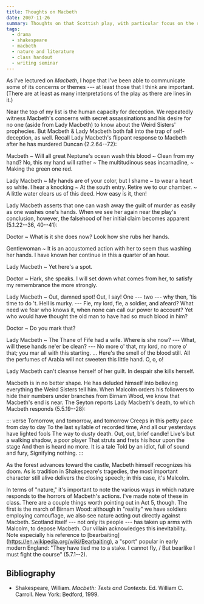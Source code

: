 ```yaml
---
title: Thoughts on Macbeth
date: 2007-11-26
summary: Thoughts on that Scottish play, with particular focus on the role the natural world plays in it.
tags:
  - drama
  - shakespeare
  - macbeth
  - nature and literature
  - class handout
  - writing seminar
---
```


As I've lectured on <cite>Macbeth</cite>, I hope that I've been able to communicate some of its concerns or themes --- at least those that I think are important. (There are at least as many interpretations of the play as there are lines in it.)

Near the top of my list is the human capacity for deception. We repeatedly witness Macbeth's concerns with secret assassinations and his desire for no one (aside from Lady Macbeth) to know about the Weird Sisters' prophecies. But Macbeth & Lady Macbeth both fall into the trap of self-deception, as well. Recall Lady Macbeth's flippant response to Macbeth after he has murdered Duncan (2.2.64--72):

Macbeth
  ~ Will all great Neptune's ocean wash this blood
  ~ Clean from my hand? No, this my hand will rather
  ~ The multitudinous seas incarnadine,
  ~ Making the green one red.

Lady Macbeth
  ~ My hands are of your color, but I shame
  ~ to wear a heart so white. I hear a knocking
  ~ At the south entry. Retire we to our chamber.
  ~ A little water clears us of this deed.
    How easy is it, then!

Lady Macbeth asserts that one can wash away the guilt of murder as easily as one washes one's hands. When we see her again near the play's conclusion, however, the falsehood of her initial claim becomes apparent (5.1.22--36, 40--41):

Doctor
  ~ What is it she does now? Look how she rubs her hands.

Gentlewoman
  ~ It is an accustomed action with her to seem thus washing her hands. I have known her continue in this a quarter of an hour.

Lady Macbeth
  ~ Yet here's a spot.

Doctor
  ~ Hark, she speaks. I will set down what comes from her, to satisfy my remembrance the more strongly.

Lady Macbeth
  ~ Out, damned spot! Out, I say! One --- two --- why then, ’tis time to do 't. Hell is murky. --- Fie, my lord, fie, a soldier, and afeard? What need we fear who knows it, when none can call our power to account? Yet who would have thought the old man to have had so much blood in him?

Doctor
  ~ Do you mark that?

Lady Macbeth
  ~ The Thane of Fife had a wife. Where is she now? --- What, will these hands ne'er be clean? --- No more o' that, my lord, no more o' that; you mar all with this starting. ... Here's the smell of the blood still. All the perfumes of Arabia will not sweeten this little hand. O, o, o!

Lady Macbeth can't cleanse herself of her guilt. In despair she kills herself.

Macbeth is in no better shape. He has deluded himself into believing everything the Weird Sisters tell him. When Malcolm orders his followers to hide their numbers under branches from Birnam Wood, we know that Macbeth's end is near. The Seyton reports Lady Macbeth's death, to which Macbeth responds (5.5.19--28):

::: verse
    Tomorrow, and tomorrow, and tomorrow
    Creeps in this petty pace from day to day
    To the last syllable of recorded time,
    And all our yesterdays have lighted fools
    The way to dusty death. Out, out, brief candle!
    Live's but a walking shadow, a poor player
    That struts and frets his hour upon the stage
    And then is heard no more. It is a tale
    Told by an idiot, full of sound and fury,
    Signifying nothing.
:::

As the forest advances toward the castle, Macbeth himself recognizes his doom. As is tradition in Shakespeare's tragedies, the most important character still alive delivers the closing speech; in this case, it's Malcolm.

In terms of "nature," it's important to note the various ways in which nature responds to the horrors of Macbeth's actions. I've made note of these in class. There are a couple things worth pointing out in Act 5, though. The first is the march of Birnam Wood: although in "reality" we have soldiers employing camouflage, we also see nature acting out directly against Macbeth. Scotland itself --- not only its people --- has taken up arms with Malcolm, to depose Macbeth. Our villain acknowledges this inevitability. Note especially his reference to [bearbaiting] (https://en.wikipedia.org/wiki/Bearbaiting), a "sport" popular in early modern England: "They have tied me to a stake. I cannot fly, / But bearlike I must fight the course" (5.7.1--2).

## Bibliography

* Shakespeare, William. <cite>Macbeth: Texts and Contexts</cite>. Ed. William C. Carroll. New York: Bedford, 1999.
